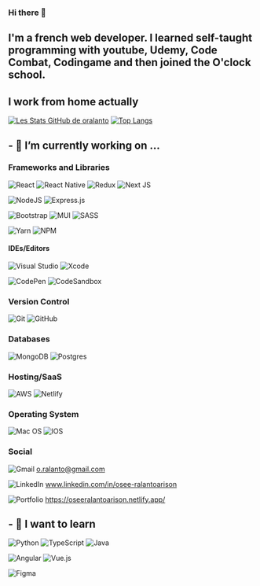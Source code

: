 ### Hi there 👋
## I'm a french web developer. I learned self-taught programming with youtube, Udemy, Code Combat, Codingame and then joined the O'clock school.
## I work from home actually

<!--
**oralanto/oralanto** is a ✨ _special_ ✨ repository because its `README.md` (this file) appears on your GitHub profile.

Here are some ideas to get you started:

- 🔭 I’m currently working on ...
- 🌱 I’m currently learning ...
- 👯 I’m looking to collaborate on ...
- 🤔 I’m looking for help with ...
- 💬 Ask me about ...
- 📫 How to reach me: ...
- 😄 Pronouns: ...
- ⚡ Fun fact: ...
-->

[![Les Stats GitHub de oralanto](https://github-readme-stats.vercel.app/api?username=oralanto&theme=shades-of-purple)](https://github.com/oralanto/github-readme-stats)
[![Top Langs](https://github-readme-stats.vercel.app/api/top-langs/?username=oralanto&theme=shades-of-purple)](https://github.com/oralanto/github-readme-stats)

## - 🔭 I’m currently working on ...

### Frameworks and Libraries
![React](https://img.shields.io/badge/react-%2320232a.svg?style=for-the-badge&logo=react&logoColor=%2361DAFB)
![React Native](https://img.shields.io/badge/react_native-%2320232a.svg?style=for-the-badge&logo=react&logoColor=%2361DAFB)
![Redux](https://img.shields.io/badge/redux-%23593d88.svg?style=for-the-badge&logo=redux&logoColor=white)
![Next JS](https://img.shields.io/badge/Next-black?style=for-the-badge&logo=next.js&logoColor=white)

![NodeJS](https://img.shields.io/badge/node.js-6DA55F?style=for-the-badge&logo=node.js&logoColor=white)
![Express.js](https://img.shields.io/badge/express.js-%23404d59.svg?style=for-the-badge&logo=express&logoColor=%2361DAFB)


![Bootstrap](https://img.shields.io/badge/bootstrap-%23563D7C.svg?style=for-the-badge&logo=bootstrap&logoColor=white)
![MUI](https://img.shields.io/badge/MUI-%230081CB.svg?style=for-the-badge&logo=material-ui&logoColor=white)
![SASS](https://img.shields.io/badge/SASS-hotpink.svg?style=for-the-badge&logo=SASS&logoColor=white)

![Yarn](https://img.shields.io/badge/yarn-%232C8EBB.svg?style=for-the-badge&logo=yarn&logoColor=white)
![NPM](https://img.shields.io/badge/NPM-%23000000.svg?style=for-the-badge&logo=npm&logoColor=white)

#### IDEs/Editors
![Visual Studio](https://img.shields.io/badge/Visual%20Studio-5C2D91.svg?style=for-the-badge&logo=visual-studio&logoColor=white)
![Xcode](https://img.shields.io/badge/Xcode-007ACC?style=for-the-badge&logo=Xcode&logoColor=white)

![CodePen](https://img.shields.io/badge/CodePen-white?style=for-the-badge&logo=codepen&logoColor=black)
![CodeSandbox](https://img.shields.io/badge/Codesandbox-040404?style=for-the-badge&logo=codesandbox&logoColor=DBDBDB)

### Version Control
![Git](https://img.shields.io/badge/git-%23F05033.svg?style=for-the-badge&logo=git&logoColor=white)
![GitHub](https://img.shields.io/badge/github-%23121011.svg?style=for-the-badge&logo=github&logoColor=white)

### Databases
![MongoDB](https://img.shields.io/badge/MongoDB-%234ea94b.svg?style=for-the-badge&logo=mongodb&logoColor=white)
![Postgres](https://img.shields.io/badge/postgres-%23316192.svg?style=for-the-badge&logo=postgresql&logoColor=white)


### Hosting/SaaS
![AWS](https://img.shields.io/badge/AWS-%23FF9900.svg?style=for-the-badge&logo=amazon-aws&logoColor=white)
![Netlify](https://img.shields.io/badge/netlify-%23000000.svg?style=for-the-badge&logo=netlify&logoColor=#00C7B7)

### Operating System
![Mac OS](https://img.shields.io/badge/mac%20os-000000?style=for-the-badge&logo=macos&logoColor=F0F0F0)
![IOS](https://img.shields.io/badge/iOS-000000?style=for-the-badge&logo=ios&logoColor=white)


### Social
![Gmail](https://img.shields.io/badge/Gmail-D14836?style=for-the-badge&logo=gmail&logoColor=white)
o.ralanto@gmail.com

![LinkedIn](https://img.shields.io/badge/linkedin-%230077B5.svg?style=for-the-badge&logo=linkedin&logoColor=white)
www.linkedin.com/in/osee-ralantoarison

![Portfolio](https://img.shields.io/badge/Portfolio-%23000000.svg?style=for-the-badge&logo=firefox&logoColor=#FF7139)
https://oseeralantoarison.netlify.app/

## - 🌱 I want to learn

![Python](https://img.shields.io/badge/python-3670A0?style=for-the-badge&logo=python&logoColor=ffdd54)
![TypeScript](https://img.shields.io/badge/typescript-%23007ACC.svg?style=for-the-badge&logo=typescript&logoColor=white)
![Java](https://img.shields.io/badge/java-%23ED8B00.svg?style=for-the-badge&logo=java&logoColor=white)

![Angular](https://img.shields.io/badge/angular-%23DD0031.svg?style=for-the-badge&logo=angular&logoColor=white)
![Vue.js](https://img.shields.io/badge/vuejs-%2335495e.svg?style=for-the-badge&logo=vuedotjs&logoColor=%234FC08D)

![Figma](https://img.shields.io/badge/figma-%23F24E1E.svg?style=for-the-badge&logo=figma&logoColor=white)

